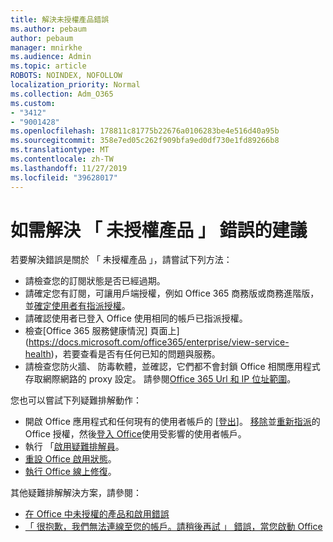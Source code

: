 ```yaml
---
title: 解決未授權產品錯誤
ms.author: pebaum
author: pebaum
manager: mnirkhe
ms.audience: Admin
ms.topic: article
ROBOTS: NOINDEX, NOFOLLOW
localization_priority: Normal
ms.collection: Adm_O365
ms.custom:
- "3412"
- "9001428"
ms.openlocfilehash: 178811c81775b22676a0106283be4e516d40a95b
ms.sourcegitcommit: 358e7ed05c262f909bfa9ed0df730e1fd89266b8
ms.translationtype: MT
ms.contentlocale: zh-TW
ms.lasthandoff: 11/27/2019
ms.locfileid: "39628017"
---
```

# <a name="suggestions-for-solving-unlicensed-product-errors"></a>如需解決 「 未授權產品 」 錯誤的建議

若要解決錯誤是關於 「 未授權產品 」，請嘗試下列方法：

- 請檢查您的訂閱狀態是否已經過期。
- 請確定您有訂閱，可讓用戶端授權，例如 Office 365 商務版或商務進階版，並[確定使用者有指派授權](https://docs.microsoft.com/office365/admin/subscriptions-and-billing/assign-licenses-to-users)。 
- 請確認使用者已登入 Office 使用相同的帳戶已指派授權。
- 檢查[Office 365 服務健康情況] 頁面上](https://docs.microsoft.com/office365/enterprise/view-service-health)，若要查看是否有任何已知的問題與服務。
- 請檢查您防火牆、 防毒軟體，並確認，它們都不會封鎖 Office 相關應用程式存取網際網路的 proxy 設定。 請參閱[Office 365 Url 和 IP 位址範圍](https://docs.microsoft.com/office365/enterprise/urls-and-ip-address-ranges)。

您也可以嘗試下列疑難排解動作： 

- 開啟 Office 應用程式和任何現有的使用者帳戶的 [[登出](https://support.office.com/article/5a20dc11-47e9-4b6f-945d-478cb6d92071)]。 [移除](https://docs.microsoft.com/office365/admin/manage/remove-licenses-from-users)並[重新指派](https://docs.microsoft.com/office365/admin/manage/assign-licenses-to-users)的 Office 授權，然後[登入 Office](https://support.office.com/article/628ea040-f265-49de-b986-be09c3ebf8a9)使用受影響的使用者帳戶。
- 執行 「[啟用疑難排解員](https://aka.ms/SARA-OfficeActivation-Alchemy)。
- [重設 Office 啟用狀態](https://docs.microsoft.com/office365/troubleshoot/activation/reset-office-365-proplus-activation-state)。 
- [執行 Office 線上修復](https://support.office.com/Article/7821d4b6-7c1d-4205-aa0e-a6b40c5bb88b)。

其他疑難排解解決方案，請參閱： 

- [在 Office 中未授權的產品和啟用錯誤](https://support.office.com/Article/0d23d3c0-c19c-4b2f-9845-5344fedc4380)
- [「 很抱歉，我們無法連線至您的帳戶。請稍後再試 」 錯誤，當您啟動 Office](https://docs.microsoft.com/office/troubleshoot/activation-installation/issue-when-activate-office-from-office-365)